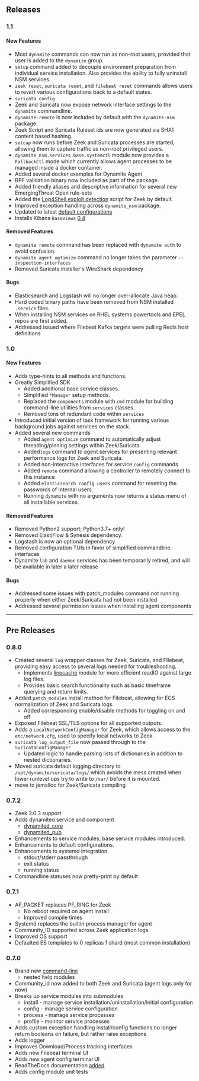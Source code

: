 ## Releases

### 1.1

#### New Features
- Most `dynamite` commands can now run as non-root users, provided that user is added to the `dynamite` group.
- `setup` command added to decouple environment preparation from individual service installation. Also provides the ability to fully uninstall NSM services. 
- `zeek reset`, `suricata reset`, and `filebeat reset` commands allows users to revert various configurations back to a default states.
- `suricata config `
- Zeek and Suricata now expose network interface settings to the `dynamite` commandline.
- `dynamite-remote` is now included by default with the `dynamite-nsm` package.
- Zeek Script and Suricata Ruleset ids are now generated via SHA1 content based hashing.
- `setcap` now runs before Zeek and Suricata processes are started, allowing them to capture traffic as non-root privileged users.
- `dynamite_nsm.services.base.systemctl` module now provides a `FallbackCtl` mode which currently allows agent processes to be managed inside a docker container.
- Added several docker examples for Dynamite Agent
- BPF validation binary now included as part of the package.
- Added friendly aliases and descriptive information for several new EmergingThreat Open rule-sets
- Added the [Log4Shell exploit detection](https://github.com/corelight/cve-2021-44228) script for Zeek by default.
- Improved exception handling across `dynamite_nsm` package.
- Updated to latest [default configurations](https://github.com/DynamiteAI/configurations/releases/tag/1.1.3)
- Installs Kibana `BaseViews` [0.4](https://github.com/DynamiteAI/kibana_packages)

#### Removed Features
- `dynamite remote` command has been replaced with `dynamite auth` to avoid confusion.
- `dynamite agent optimize` command no longer takes the parameter `--inspection-interfaces`
- Removed Suricata installer's WireShark dependency

#### Bugs
- Elasticsearch and Logstash will no longer over-allocate Java heap.
- Hard coded binary paths have been removed from NSM installed `.service` files.
- When installing NSM services on RHEL systems powertools and EPEL repos are first added.
- Addressed issued where Filebeat Kafka targets were pulling Redis host definitions


### 1.0

#### New Features
- Adds type-hints to all methods and functions.
- Greatly Simplified SDK
   - Added additional base service classes.
   - Simplified `*Manager` setup methods.
   - Replaced the `components` module with `cmd` module for building command-line utilities from `services` classes.
   - Removed tons of redundant code within `services`
- Introduced initial version of task framework for running various background jobs against services on the stack.
- Added several new commands
  - Added `agent optimize` command to automatically adjust threading/pinning settings within Zeek/Suricata
  - Added`logs` command to agent services for presenting relevant performance logs for Zeek and Suricata.
  - Added non-interactive interfaces for service `config` commands
  - Added `remote` command allowing a controller to remotely connect to this instance
  - Added `elasticsearch config users` command for resetting the passwords of internal users.
  - Running `dynamite` with no arguments now returns a status menu of all installable services.
#### Removed Features
- Removed Python2 support; Python3.7+ only!
- Removed ElastiFlow & Synesis dependency.
- Logstash is now an optional dependency
- Removed configuration TUIs in favor of simplified commandline interfaces
- Dynamite `lab` and `daemon` services has been temporarily retired, and will be available in later a later release

#### Bugs

- Addressed some issues with patch_modules command not running properly when either Zeek/Suricata had not been installed
- Addressed several permission issues when installing agent components

---
## Pre Releases

### 0.8.0

- Created several `log` wrapper classes for Zeek, Suricata, and FIlebeat, providing easy access to several logs needed for troubleshooting.
  - Implements [linecache](https://docs.python.org/2/library/linecache.html) module for more efficient readIO against large log files.
  - Provides basic search functionality such as basic timeframe querying and return limits.
- Added `patch_modules` install method for Filebeat, allowing for ECS normalization of Zeek and Suricata logs.
  - Added corresponding enable/disable methods for toggling on and off
- Exposed Filebeat SSL/TLS options for all supported outputs.
- Adds a `LocalNetworkConfigManager` for Zeek, which allows access to the `etc/network.cfg`, used to specify local networks to Zeek.
- `suricata_log_output_file` now passed through to the `SuricataConfigManager`
  - Updated logic to handle parsing lists of dictionaries in addition to nested dictionaries.
- Moved suricata default logging directory to `/opt/dynamite/suricata/logs/` which avoids the mess created when lower runlevel ops try to write to `/var/` before it is mounted.
- move to jemalloc for Zeek/Suricata compiling

### 0.7.2

- Zeek 3.0.3 support
- Adds dynamited service and component
  - [dynamited_core](https://github.com/DynamiteAI/dynamite_daemon_core)
  - [dynamited_pub](https://github.com/DynamiteAI/dynamited_pub)
- Enhancements to service modules; base service modules introduced.
- Enhancements to default configurations.
- Enhancements to systemd integration
   - stdout/stderr passthrough
   - exit status
   - running status
- Commandline statuses now pretty-print by default

### 0.7.1

- AF_PACKET replaces PF_RING for Zeek
   - No reboot required on agent install
   - Improved compile times
- Systemd replaces the builtin process manager for agent
- Community_ID supported across Zeek application logs
- Improved OS support
- Defaulted ES templates to 0 replicas 1 shard (most common installation)

### 0.7.0

- Brand new [command-line](https://dynamite-nsm.readthedocs.io/en/latest/getting_started/cmd_overview/)
  - nested help modules
- Community_id now added to both Zeek and Suricata (agent logs only for now)
- Breaks up service modules into submodules
  - install - manage service installation/uninstallation/initial configuration
  - config - manage service configuration
  - process - manage service processes
  - profile - monitor service processes
- Adds custom exception handling install/config functions no longer return booleans on failure, but rather raise exceptions
- Adds logger
- Improves Download/Process tracking interfaces
- Adds new Filebeat terminal UI
- Adds new agent config terminal UI
- ReadTheDocs documentation [added](https://dynamite-nsm.readthedocs.io/en/latest/)
- Adds config module unit tests
